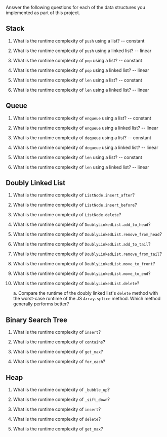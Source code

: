 Answer the following questions for each of the data structures you implemented as part of this project.

## Stack

1. What is the runtime complexity of `push` using a list? 
    -- constant

2. What is the runtime complexity of `push` using a linked list?
    -- linear

3. What is the runtime complexity of `pop` using a list?
    -- constant

4. What is the runtime complexity of `pop` using a linked list?
    -- linear

5. What is the runtime complexity of `len` using a list?
    -- constant

6. What is the runtime complexity of `len` using a linked list?
    -- linear

## Queue

1. What is the runtime complexity of `enqueue` using a list?
    -- constant

2. What is the runtime complexity of `enqueue` using a linked list?
    -- linear

3. What is the runtime complexity of `dequeue` using a list?
    -- constant

4. What is the runtime complexity of `dequeue` using a linked list?
    -- linear

5. What is the runtime complexity of `len` using a list?
    -- constant

6. What is the runtime complexity of `len` using a linked list?
    -- linear

## Doubly Linked List

1. What is the runtime complexity of `ListNode.insert_after`?

2. What is the runtime complexity of `ListNode.insert_before`?

3. What is the runtime complexity of `ListNode.delete`?

4. What is the runtime complexity of `DoublyLinkedList.add_to_head`?

5. What is the runtime complexity of `DoublyLinkedList.remove_from_head`?

6. What is the runtime complexity of `DoublyLinkedList.add_to_tail`?

7. What is the runtime complexity of `DoublyLinkedList.remove_from_tail`?

8. What is the runtime complexity of `DoublyLinkedList.move_to_front`?

9. What is the runtime complexity of `DoublyLinkedList.move_to_end`?

10. What is the runtime complexity of `DoublyLinkedList.delete`?

    a. Compare the runtime of the doubly linked list's `delete` method with the worst-case runtime of the JS `Array.splice` method. Which method generally performs better?

## Binary Search Tree

1. What is the runtime complexity of `insert`? 

2. What is the runtime complexity of `contains`?

3. What is the runtime complexity of `get_max`? 

4. What is the runtime complexity of `for_each`?
    
## Heap

1. What is the runtime complexity of `_bubble_up`?

2. What is the runtime complexity of `_sift_down`?

3. What is the runtime complexity of `insert`?

4. What is the runtime complexity of `delete`?

5. What is the runtime complexity of `get_max`?
